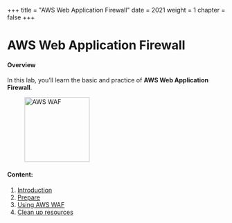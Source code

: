 +++
title = "AWS Web Application Firewall"
date = 2021
weight = 1
chapter = false
+++
# AWS Web Application Firewall

#### Overview

In this lab, you’ll learn the basic and practice of **AWS Web Application Firewall**.

<figure><image src="/public/images/waficon.png" title="AWS WAF" width="150px"></figure>

#### Content:

1. [Introduction](1-introduction/)
2. [Prepare](2-prepare/)
3. [Using AWS WAF](3-useawswaf/)
4. [Clean up resources](4-cleanup/)